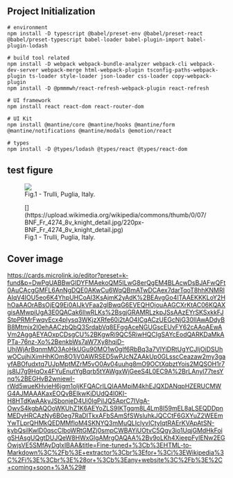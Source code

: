 
## Project Initialization

```
# environment
npm install -D typescript @babel/preset-env @babel/preset-react @babel/preset-typescript babel-loader babel-plugin-import babel-plugin-lodash

# build tool related
npm install -D webpack webpack-bundle-analyzer webpack-cli webpack-dev-server webpack-merge html-webpack-plugin tsconfig-paths-webpack-plugin ts-loader style-loader json-loader css-loader copy-webpack-plugin
npm install -D @pmmmwh/react-refresh-webpack-plugin react-refresh

# UI framework
npm install react react-dom react-router-dom

# UI Kit
npm install @mantine/core @mantine/hooks @mantine/form @mantine/notifications @mantine/modals @emotion/react

# types
npm install -D @types/lodash @types/react @types/react-dom
```

## test figure

<!-- Yes -->
<figure>
  <img src="https://upload.wikimedia.org/wikipedia/commons/thumb/0/07/BNF_Fr_4274_8v_knight_detail.jpg/220px-BNF_Fr_4274_8v_knight_detail.jpg">
  <figcaption>Fig.1 - Trulli, Puglia, Italy.</figcaption>
</figure>

<!-- No -->
<figure>
  [](https://upload.wikimedia.org/wikipedia/commons/thumb/0/07/BNF_Fr_4274_8v_knight_detail.jpg/220px-BNF_Fr_4274_8v_knight_detail.jpg)
  <figcaption>Fig.1 - Trulli, Puglia, Italy.</figcaption>
</figure>


## Cover image

https://cards.microlink.io/editor?preset=k-fund&p=DwPgUABBwGIDYFMAekoQM5ILwG8erQgEM4BLAcwDsBJAFwQFt0AuCAcgGMFL6AnNgDQE0AKwCu6WqQBmATwDCAex7darTqoT8hhKNMRIAIqV4IOU5eo6K4YhpUHCoAI3KsAjmK2yAdK%2BEAvgGo4ITAAEKKKLoY2HhOaAAOrABsOjEQ9Ei0AIJkVFaa2glBwqG6EVEQHOjouAAGCXrKtAC06KQAXgisAMwpiUgA3E0QACak6IlwRLKs%2BsgjGRAMRLzkpJSsAAzEYrSKSxkkFJStpPRMrFwqvEcx4pIysq3WKjzXRfe60i2tAO4ICgACzUEGcNjG30IIAwADdyBB8Mtmjx2l0ehAACzbQbQ3SrdabVq8EFggAceNGUGscEUvFY62cAAoAEwAVm2AggAEYAOxpCDsgCU%2BKgwRi9QC5RiwHQCIgSAYcEodQARKDaMkAPTa-76nz-Xo%2BenkbWs7aW7Xy8hqiD-UhjWjArBqnmMO3AoHkUGu90MO1w0gIf6RbBq3a7VlYiDRtUgYCJIjOiDSUhwOCujhiXimHhKOm8O1jV0AWRSED5wPJcNZAAkUp0GLsscCeazaw2my3gayfABOfudxtq7UJpMptMZrM5vO0Av04uuhg8mO9OCtXqbztYois2MQSOH1r7js8lJ7g9HqOx4FYuEnutYgBqrb5tYAWgxWjGeeS4L0EC9A%2BrLAnyl77tesYnq%2BEGHvB2wniewI-rWd5wueKHvieH6jgm1oIjKFQACrILQIAAMpiM4khEJQXDANqpHZERUCMWG4AJMAAAKaxEOQvBEIkwKjDUdQ4I0KI-H8HTdKwAAkyJSbonjeD4Ui0IgPiIJQ5AprC7IVgA-OwvS4kgbAQOoWKUhZ1K6AEYoZLS9IKTgqm8L4Lm8I59mEL8aLSEQDDpnMEDyHRCAzNy6B0eg7RaDITkxAFbSAmSfSWsluhkJQCCtF6GXYuZ2WEEmYwTLprQHMkQEDMMfloM4SKNYQ3mMuQLIclyvICtyIqtRAErKVApAtSN-kybQsiIKwlD0qscClboWRtGMZj0smpCWBAYiUOtvC5Qgy3io1UqjGMdHkFoigSHAsgUQgtDUJQeW8HWxGlgAMrgOAQAA%2Bv9oLKh4XieepFyIENw2EGOwjsVE5SMfAyDgIxIBAA&title=Fine-tuned+%3Cb%3EHTML-to-Markdown%3C%2Fb%3E+extractor%3Cbr%3Efor+%3Ci%3EWikipedia%3C%2Fi%3E%3Cbr%3E%28or+%3Cb%3Eany+website%3C%2Fb%3E%2C+coming+soon+%3A%29#
